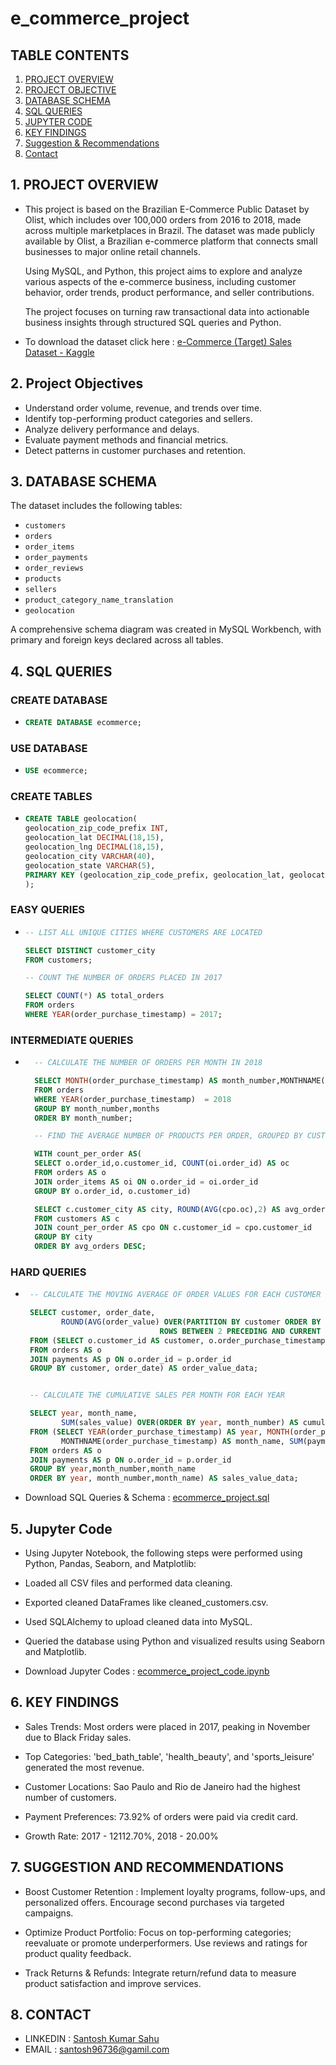 # e_commerce_project

## TABLE CONTENTS
1. [PROJECT OVERVIEW](#PROJECT-OVERVIEW)
2. [PROJECT OBJECTIVE](#PROJECT-OBJECTIVE)
3. [DATABASE SCHEMA](#DATABASE-SCHEMA)
4. [SQL QUERIES](#SQL-QUERIES)
5. [JUPYTER CODE](#JUPYTER-CODE)
6. [KEY FINDINGS](#KEY-FINDINGS)
7. [Suggestion & Recommendations](#SUGGESTION-&-RECOMMENDATIONS)
8. [Contact](#CONTACT)


## 1. PROJECT OVERVIEW
-   This project is based on the Brazilian E-Commerce Public Dataset by Olist, which includes over 100,000 orders from 2016 to 2018, made across multiple marketplaces in 
    Brazil. The dataset was made publicly available by Olist, a Brazilian e-commerce platform that connects small businesses to major online retail channels.

    Using MySQL, and Python, this project aims to explore and analyze various aspects of the e-commerce business, including customer behavior, order trends, product 
    performance, and seller contributions.

    The project focuses on turning raw transactional data into actionable business insights through structured SQL queries and Python.

-   To download the dataset click here : [e-Commerce (Target) Sales Dataset - Kaggle](https://www.kaggle.com/datasets/ujjwalinsights/target-case-study-using-sql)

## 2. Project Objectives

- Understand order volume, revenue, and trends over time.
- Identify top-performing product categories and sellers.
- Analyze delivery performance and delays.
- Evaluate payment methods and financial metrics.
- Detect patterns in customer purchases and retention.

## 3. DATABASE SCHEMA
The dataset includes the following tables:

- `customers`
- `orders`
- `order_items`
- `order_payments`
- `order_reviews`
- `products`
- `sellers`
- `product_category_name_translation`
- `geolocation`
  
A comprehensive schema diagram was created in MySQL Workbench, with primary and foreign keys declared across all tables.

## 4. SQL QUERIES

### CREATE DATABASE

*    ```sql
     CREATE DATABASE ecommerce;
     ```
     
### USE DATABASE

*   ```sql
    USE ecommerce;
    ```
### CREATE TABLES
*   ```sql
    CREATE TABLE geolocation(
    geolocation_zip_code_prefix INT,
    geolocation_lat DECIMAL(18,15),
    geolocation_lng DECIMAL(18,15),
    geolocation_city VARCHAR(40),
    geolocation_state VARCHAR(5),
    PRIMARY KEY (geolocation_zip_code_prefix, geolocation_lat, geolocation_lng)
    );
    ```

### EASY QUERIES

*   ```sql
    -- LIST ALL UNIQUE CITIES WHERE CUSTOMERS ARE LOCATED

    SELECT DISTINCT customer_city
    FROM customers;

    -- COUNT THE NUMBER OF ORDERS PLACED IN 2017

    SELECT COUNT(*) AS total_orders
    FROM orders
    WHERE YEAR(order_purchase_timestamp) = 2017;
    ```
    
### INTERMEDIATE QUERIES
* ```sql
    -- CALCULATE THE NUMBER OF ORDERS PER MONTH IN 2018 

    SELECT MONTH(order_purchase_timestamp) AS month_number,MONTHNAME(order_purchase_timestamp) AS  months, COUNT(order_id) AS order_count
    FROM orders
    WHERE YEAR(order_purchase_timestamp)  = 2018
    GROUP BY month_number,months
    ORDER BY month_number;

    -- FIND THE AVERAGE NUMBER OF PRODUCTS PER ORDER, GROUPED BY CUSTOMER CITY

    WITH count_per_order AS(
    SELECT o.order_id,o.customer_id, COUNT(oi.order_id) AS oc
    FROM orders AS o
    JOIN order_items AS oi ON o.order_id = oi.order_id
    GROUP BY o.order_id, o.customer_id)

    SELECT c.customer_city AS city, ROUND(AVG(cpo.oc),2) AS avg_orders
    FROM customers AS c
    JOIN count_per_order AS cpo ON c.customer_id = cpo.customer_id
    GROUP BY city
    ORDER BY avg_orders DESC;
  ```

### HARD QUERIES
*  ```sql
    -- CALCULATE THE MOVING AVERAGE OF ORDER VALUES FOR EACH CUSTOMER OVER THEIR ORDER HISTORY

    SELECT customer, order_date,
	       ROUND(AVG(order_value) OVER(PARTITION BY customer ORDER BY order_date
                                 ROWS BETWEEN 2 PRECEDING AND CURRENT ROW),2) AS moving_avg
    FROM (SELECT o.customer_id AS customer, o.order_purchase_timestamp AS order_date, SUM(p.payment_value) AS order_value
    FROM orders AS o
    JOIN payments AS p ON o.order_id = p.order_id
    GROUP BY customer, order_date) AS order_value_data;


    -- CALCULATE THE CUMULATIVE SALES PER MONTH FOR EACH YEAR

    SELECT year, month_name, 
           SUM(sales_value) OVER(ORDER BY year, month_number) AS cumulative_sum
    FROM (SELECT YEAR(order_purchase_timestamp) AS year, MONTH(order_purchase_timestamp)as month_number,
	       MONTHNAME(order_purchase_timestamp) AS month_name, SUM(payment_value) AS sales_value
    FROM orders AS o
    JOIN payments AS p ON o.order_id = p.order_id
    GROUP BY year,month_number,month_name
    ORDER BY year, month_number,month_name) AS sales_value_data;
    ```

-  Download SQL Queries & Schema : [ecommerce_project.sql](https://github.com/Santosh96736/e_commerce_project/blob/main/ecommer_project.sql)

## 5. Jupyter Code

-  Using Jupyter Notebook, the following steps were performed using Python, Pandas, Seaborn, and Matplotlib:

-  Loaded all CSV files and performed data cleaning.

-  Exported cleaned DataFrames like cleaned_customers.csv.

-  Used SQLAlchemy to upload cleaned data into MySQL.

-  Queried the database using Python and visualized results using Seaborn and Matplotlib.

-  Download Jupyter Codes : [ecommerce_project_code.ipynb](https://github.com/Santosh96736/e_commerce_project/blob/main/ecommerce_project_code.ipynb)

## 6. KEY FINDINGS 

-  Sales Trends: Most orders were placed in 2017, peaking in November due to Black Friday sales.

-  Top Categories: 'bed_bath_table', 'health_beauty', and 'sports_leisure' generated the most revenue.

-  Customer Locations: Sao Paulo and Rio de Janeiro had the highest number of customers.

-  Payment Preferences: 73.92% of orders were paid via credit card.

-   Growth Rate:  2017 - 12112.70%, 2018 - 20.00%

## 7. SUGGESTION AND RECOMMENDATIONS

-  Boost Customer Retention : Implement loyalty programs, follow-ups, and personalized offers. Encourage second purchases via targeted campaigns.

- Optimize Product Portfolio: Focus on top-performing categories; reevaluate or promote underperformers. Use reviews and ratings for product quality feedback.

-  Track Returns & Refunds: Integrate return/refund data to measure product satisfaction and improve services.

## 8. CONTACT

-  LINKEDIN : [Santosh Kumar Sahu](https://www.linkedin.com/in/santosh-kumar-sahu-data-analyst)
-  EMAIL : [santosh96736@gamil.com](santosh96736@gmail.com)



